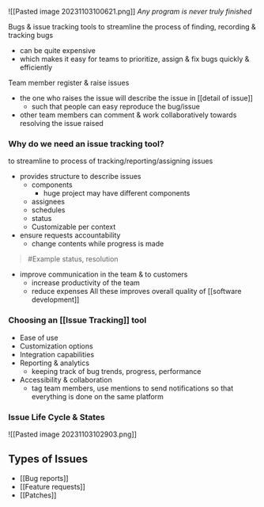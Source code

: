 ![[Pasted image 20231103100621.png]]
*Any program is never truly finished*

Bugs & issue tracking tools to streamline the process of finding, recording & tracking bugs
- can be quite expensive
- which makes it easy for teams to prioritize, assign & fix bugs quickly & efficiently

Team member register & raise issues
- the one who raises the issue will describe the issue in [[detail of issue]]
	- such that people can easy reproduce the bug/issue
- other team members can comment & work collaboratively towards resolving the issue raised

### Why do we need an issue tracking tool?
to streamline to process of tracking/reporting/assigning issues
- provides structure to describe issues
	- components
		- huge project may have different components
	- assignees
	- schedules
	- status
	- Customizable per context
- ensure requests accountability
	- change contents while progress is made
>	#Example 
>	status, resolution
- improve communication in the team & to customers
	- increase productivity of the team
	- reduce expenses
All these improves overall quality of [[software development]]
### Choosing an [[Issue Tracking]] tool
- Ease of use
- Customization options
- Integration capabilities
- Reporting & analytics
	- keeping track of bug trends, progress, performance
- Accessibility & collaboration
	- tag team members, use mentions to send notifications so that everything is done on the same platform
### Issue Life Cycle & States
![[Pasted image 20231103102903.png]]

## Types of Issues
- [[Bug reports]]
- [[Feature requests]]
- [[Patches]]